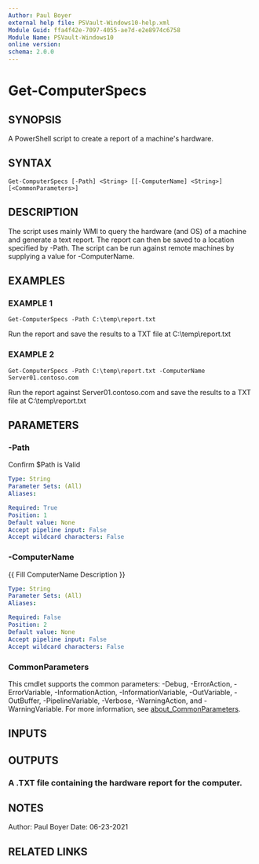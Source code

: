 ```yaml
---
Author: Paul Boyer
external help file: PSVault-Windows10-help.xml
Module Guid: ffa4f42e-7097-4055-ae7d-e2e8974c6758
Module Name: PSVault-Windows10
online version:
schema: 2.0.0
---
```


# Get-ComputerSpecs

## SYNOPSIS
A PowerShell script to create a report of a machine's hardware.

## SYNTAX

```
Get-ComputerSpecs [-Path] <String> [[-ComputerName] <String>] [<CommonParameters>]
```

## DESCRIPTION
The script uses mainly WMI to query the hardware (and OS) of a machine and generate a text report.
The report can then be saved to a location specified by -Path.
The script can be run
against remote machines by supplying a value for -ComputerName.

## EXAMPLES

### EXAMPLE 1
```
Get-ComputerSpecs -Path C:\temp\report.txt
```

Run the report and save the results to a TXT file at C:\temp\report.txt

### EXAMPLE 2
```
Get-ComputerSpecs -Path C:\temp\report.txt -ComputerName Server01.contoso.com
```

Run the report against Server01.contoso.com and save the results to a TXT file at C:\temp\report.txt

## PARAMETERS

### -Path
Confirm $Path is Valid

```yaml
Type: String
Parameter Sets: (All)
Aliases:

Required: True
Position: 1
Default value: None
Accept pipeline input: False
Accept wildcard characters: False
```

### -ComputerName
{{ Fill ComputerName Description }}

```yaml
Type: String
Parameter Sets: (All)
Aliases:

Required: False
Position: 2
Default value: None
Accept pipeline input: False
Accept wildcard characters: False
```

### CommonParameters
This cmdlet supports the common parameters: -Debug, -ErrorAction, -ErrorVariable, -InformationAction, -InformationVariable, -OutVariable, -OutBuffer, -PipelineVariable, -Verbose, -WarningAction, and -WarningVariable. For more information, see [about_CommonParameters](http://go.microsoft.com/fwlink/?LinkID=113216).

## INPUTS

## OUTPUTS

### A .TXT file containing the hardware report for the computer.
## NOTES
Author: Paul Boyer
Date: 06-23-2021

## RELATED LINKS
